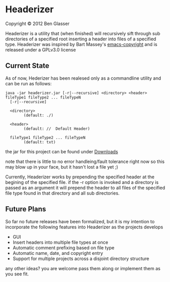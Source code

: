 Headerizer
==========
Copyright © 2012 Ben Glasser

Headerizer is a utility that (when finished) will recursively sift through sub directories of a specified root inserting a header into files of a specified type.  Headerizer was inspired by Bart Massey's [emacs-copyright](https://github.com/BartMassey/emacs-copyright) and is released under a GPLv3.0 license

Current State
-------------
As of now, Hederizer has been realesed only as a commandline utility and can be run as follows:


```
java -jar headerizer.jar [-r|--recursive] <directory> <header> fileType1 fileType2 ... fileTypeN
  [-r|--recursive]

  <directory>
        (default: ./)

  <header>
        (default: //  Default Header)

  fileType1 fileType2 ... fileTypeN
        (default: txt)
```

the jar for this project can be found under [Downloads](https://github.com/BenGlasser/Headerizer/downloads)

note that there is little to no error handleing/fault tolerance right now so this may blow up in your face, but it hasn't lost a file yet ;)

Currently, Headerizer works by prepending the specified header at the begining of the specified file.  if the -r option is invoked and a directory is passed as an argument it will prepend the header to all files of the specified file type found in that directory and all sub directories.

Future Plans
------------
So far no future releases have been formalized, but it is my intention to incorporate the following features into Headerizer as the projects develops

*    GUI 
*    Insert headers into multiple file types at once
*    Automatic comment prefixing based on file type
*    Automatic name, date, and copyright entry
*    Support for multiple projects across a disjoint directory structure

any other ideas? you are welcome pass them along or implement them as you see fit.
